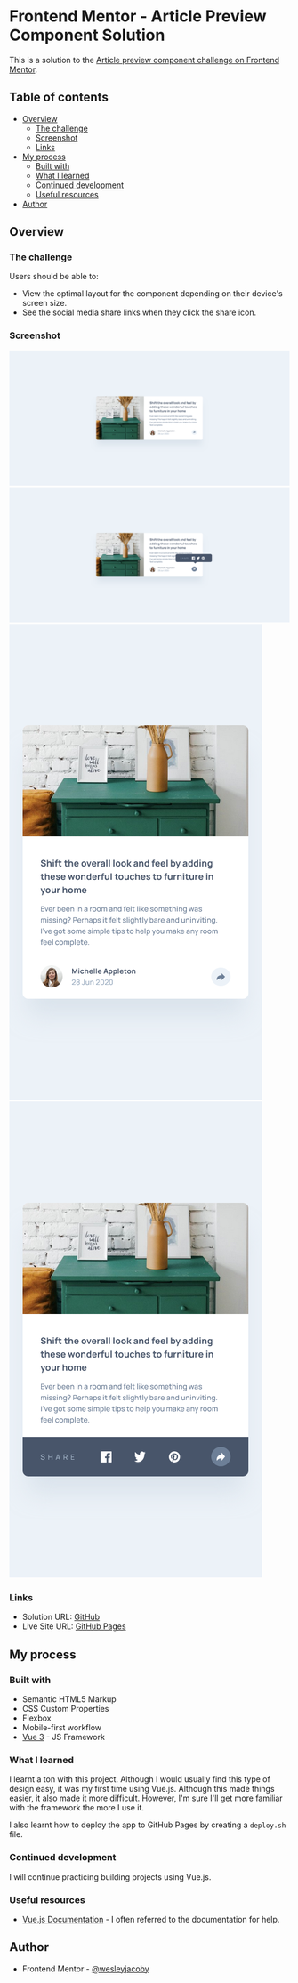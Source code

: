 # Frontend Mentor - Article Preview Component Solution

This is a solution to the [Article preview component challenge on Frontend Mentor](https://www.frontendmentor.io/challenges/article-preview-component-dYBN_pYFT).

## Table of contents

- [Overview](#overview)
  - [The challenge](#the-challenge)
  - [Screenshot](#screenshot)
  - [Links](#links)
- [My process](#my-process)
  - [Built with](#built-with)
  - [What I learned](#what-i-learned)
  - [Continued development](#continued-development)
  - [Useful resources](#useful-resources)
- [Author](#author)

## Overview

### The challenge

Users should be able to:

- View the optimal layout for the component depending on their device's screen size.
- See the social media share links when they click the share icon.

### Screenshot

![](./src/assets/images/article-preview-component-desktop.png)
![](./src/assets/images/article-preview-component-desktop-active.png)
![](./src/assets/images/article-preview-component-mobile.png)
![](./src/assets/images/article-preview-component-mobile-active.png)

### Links

- Solution URL: [GitHub](https://github.com/wesleyjacoby/Article-Preview-Component)
- Live Site URL: [GitHub Pages](https://wesleyjacoby.github.io/Article-Preview-Component/)

## My process

### Built with

- Semantic HTML5 Markup
- CSS Custom Properties
- Flexbox
- Mobile-first workflow
- [Vue 3](https://vuejs.org/) - JS Framework

### What I learned

I learnt a ton with this project. Although I would usually find this type of design easy, it was my first time using Vue.js. Although this made things easier, it also made it more difficult. However, I'm sure I'll get more familiar with the framework the more I use it.

I also learnt how to deploy the app to GitHub Pages by creating a `deploy.sh` file.

### Continued development

I will continue practicing building projects using Vue.js.

### Useful resources

- [Vue.js Documentation](https://vue-community.org/guide/learning/official-documentation.html) - I often referred to the documentation for help.

## Author

- Frontend Mentor - [@wesleyjacoby](https://www.frontendmentor.io/profile/wesleyjacoby)